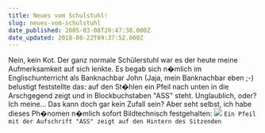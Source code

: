 ```yaml
---
title: Neues vom Schulstuhl!
slug: neues-vom-schulstuhl
date_published: 2005-03-08T20:47:38.000Z
date_updated: 2018-08-22T09:37:52.000Z
---
```


Nein, kein Kot. Der ganz normale Schülerstuhl war es der heute meine Aufmerksamkeit auf sich lenkte.   Es begab sich n�mlich im Englischunterricht als Banknachbar John (Jaja, mein Banknachbar eben ;-) belustigt feststellte das: auf den St�hlen ein Pfeil nach unten in die Arschgegend zeigt und in Blockbuchstaben "ASS" steht. Unglaublich, oder? Ich meine... Das kann doch gar kein Zufall sein? Aber seht selbst, ich habe dieses Ph�nomen n�mlich sofort Bildtechnisch festgehalten:
[![](//picdump.thafaker.de/mitglied.lycos.de/jmblogger/files/schul_stuhl.JPG)](http://picdump.thafaker.de/mitglied.lycos.de/jmblogger/files/schul_stuhl.JPG)
`Ein Pfeil mit der Aufschrift "ASS" zeigt auf den Hintern des Sitzenden`
